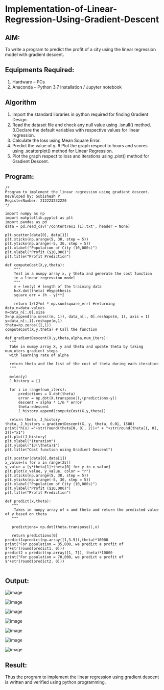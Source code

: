 # Implementation-of-Linear-Regression-Using-Gradient-Descent

## AIM:
To write a program to predict the profit of a city using the linear regression model with gradient descent.

## Equipments Required:
1. Hardware – PCs
2. Anaconda – Python 3.7 Installation / Jupyter notebook

## Algorithm
1. Import the standard libraries in python required for finding Gradient Design.
2. Read the dataset file and check any null value using .isnull() method. 3.Declare the default variables with respective values for linear regression.
3. Calculate the loss using Mean Square Error.
4. Predict the value of y. 6.Plot the graph respect to hours and scores using .scatterplot() method for Linear Regression.
5. Plot the graph respect to loss and iterations using .plot() method for Gradient Descent.
## Program:
```
/*
Program to implement the linear regression using gradient descent.
Developed by: Subishesh P
RegisterNumber: 212223232220
*/
```
```
import numpy as np
import matplotlib.pyplot as plt
import pandas as pd
data = pd.read_csv('/content/ex1 (1).txt', header = None)
```
```
plt.scatter(data[0], data[1])
plt.xticks(np.arange(5, 30, step = 5))
plt.yticks(np.arange(-5, 30, step = 5))
plt.xlabel("Population of City (10,000s)")
plt.ylabel("Profit ($10,000)")
plt.title("Profit Prediction")
```
```
def computeCost(X,y,theta):
    """
    Test in a numpy array x, y theta and generate the cost function
    in a linear regression model
    """
    m = len(y) # length of the training data
    h=X.dot(theta) #hypothesis
    square_err = (h - y)**2

    return 1/(2*m) * np.sum(square_err) #returning
data_n=data.values
m=data_n[:,0].size
X=np.append(np.ones((m, 1)), data_n[:, 0].reshape(m, 1), axis = 1)
y=data_n[:,1].reshape(m,1)
theta=np.zeros((2,1))
computeCost(X,y,theta) # Call the function
```
```
def gradientDescent(X,y,theta,alpha,num_iters):
  """
  Take in numpy array X, y and theta and update theta by taking num_oters gradient steps
  with learning rate of alpha

  return theta and the list of the cost of theta during each iteration
  """

  m=len(y)
  J_history = []
    
  for i in range(num_iters):
      predictions = X.dot(theta)
      error = np.dot(X.transpose(),(predictions-y))
      descent = alpha * 1/m * error
      theta-=descent
      J_history.append(computeCost(X,y,theta))

  return theta, J_history
theta, J_history = gradientDescent(X, y, theta, 0.01, 1500)
print("h(x) ="+str(round(theta[0, 0], 2))+" + "+str(round(theta[1, 0], 2))+"x1")
plt.plot(J_history)
plt.xlabel("Iteration")
plt.ylabel("$J(\Theta)$")
plt.title("Cost function using Gradient Descent")
```
```
plt.scatter(data[0],data[1])
x_value=[x for x in range(25)]
y_value = [y*theta[1]+theta[0] for y in x_value]
plt.plot(x_value, y_value, color = "r")
plt.xticks(np.arange(5, 30, step = 5))
plt.yticks(np.arange(-5, 30, step = 5))
plt.xlabel("Population of City (10,000s)")
plt.ylabel("Profit ($10,000)")
plt.title("Profit Prediction")
```
```
def predict(x,theta):
   """
    Takes in numpy array of x and theta and return the predicted value of y based on theta
   """

   predictions= np.dot(theta.transpose(),x)

   return predictions[0]
predict1=predict(np.array([1,3.5]),theta)*10000
print("For population = 35,000, we predict a profit of $"+str(round(predict1, 0)))
predict2 = predict(np.array([1, 7]), theta)*10000
print("For population = 70,000, we predict a profit of $"+str(round(predict2, 0)))


```

## Output:
![image](https://github.com/R-Guruprasad/Implementation-of-Linear-Regression-Using-Gradient-Descent/assets/119390308/3a5c3a65-fbd8-403d-9148-4392b7a5d99b)

![image](https://github.com/R-Guruprasad/Implementation-of-Linear-Regression-Using-Gradient-Descent/assets/119390308/0785b386-fe1b-4d65-b1c8-28b0ce650275)

![image](https://github.com/R-Guruprasad/Implementation-of-Linear-Regression-Using-Gradient-Descent/assets/119390308/20d30890-b364-4210-b277-903b98abdb45)

![image](https://github.com/R-Guruprasad/Implementation-of-Linear-Regression-Using-Gradient-Descent/assets/119390308/3b912404-63ed-41c3-ac00-245f935cb252)

![image](https://github.com/R-Guruprasad/Implementation-of-Linear-Regression-Using-Gradient-Descent/assets/119390308/a3a9deac-e585-4a91-8a23-d1a0068b821c)

![image](https://github.com/R-Guruprasad/Implementation-of-Linear-Regression-Using-Gradient-Descent/assets/119390308/833d5162-8a05-4f62-b10c-106b714661a5)

![image](https://github.com/R-Guruprasad/Implementation-of-Linear-Regression-Using-Gradient-Descent/assets/119390308/a5985d83-0658-4730-82cd-787b08cb950c)

## Result:
Thus the program to implement the linear regression using gradient descent is written and verified using python programming.
